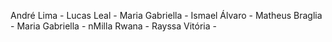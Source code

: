 André Lima - <alj>
Lucas Leal - <lfla2>
Maria Gabriella - <mgma>
Ismael Álvaro - <ials>
Matheus Braglia - <mbcv>
Maria Gabriella - <mgma>
nMilla Rwana - <mras3>
Rayssa Vitória - <rvls2>